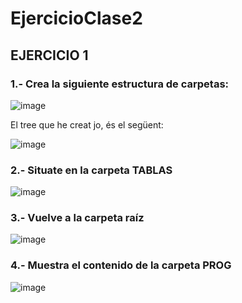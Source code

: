 # EjercicioClase2
## EJERCICIO 1
### 1.- Crea la siguiente estructura de carpetas:
![image](https://user-images.githubusercontent.com/91566044/159560831-85395951-df9d-4167-86e2-f444a935ba38.png)


El tree que he creat jo, és el següent: <br>

![image](https://user-images.githubusercontent.com/91566044/159560921-7da5bf64-cf1b-438d-8e26-f8720adee2ab.png)

### 2.- Situate en la carpeta TABLAS
![image](https://user-images.githubusercontent.com/91566044/159563446-4553052f-5ebd-49aa-8968-7bd7cb145a68.png)

### 3.- Vuelve a la carpeta raíz
![image](https://user-images.githubusercontent.com/91566044/159564101-e40982c9-eda3-49ac-b575-93f575a3e1fd.png)

### 4.- Muestra el contenido de la carpeta PROG
![image](https://user-images.githubusercontent.com/91566044/159564192-7a54b1a2-281b-4656-b406-7d3406244801.png)

###
